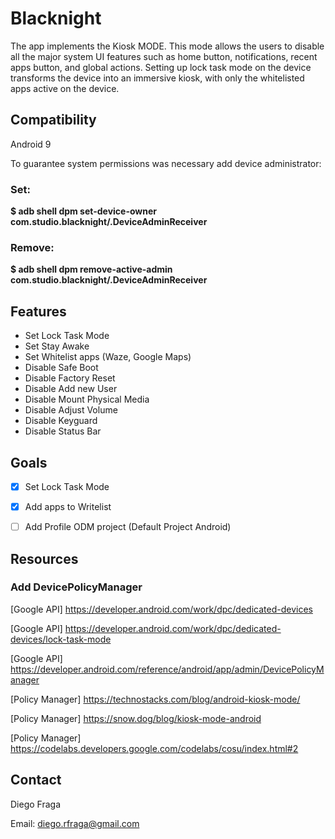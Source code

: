# Blacknight

The app implements the Kiosk MODE. This mode allows the users to disable all the major system UI features such as home button, notifications, recent apps button, and global actions. Setting up lock task mode on the device transforms the device into an immersive kiosk, with only the whitelisted apps active on the device.

## Compatibility 

Android 9

To guarantee system permissions was necessary add device administrator:

### Set:

__$ adb shell dpm set-device-owner com.studio.blacknight/.DeviceAdminReceiver__

### Remove:

__$ adb shell dpm remove-active-admin com.studio.blacknight/.DeviceAdminReceiver__

## Features

- Set Lock Task Mode
- Set Stay Awake 
- Set Whitelist apps (Waze, Google Maps)
- Disable Safe Boot
- Disable Factory Reset
- Disable Add new User
- Disable Mount Physical Media
- Disable Adjust Volume
- Disable Keyguard
- Disable Status Bar


## Goals

- [x] Set Lock Task Mode
- [x] Add apps to Writelist
- [ ] Add Profile ODM project (Default Project Android)





## Resources

### Add DevicePolicyManager

[Google API] https://developer.android.com/work/dpc/dedicated-devices

[Google API] https://developer.android.com/work/dpc/dedicated-devices/lock-task-mode

[Google API] https://developer.android.com/reference/android/app/admin/DevicePolicyManager

[Policy Manager] https://technostacks.com/blog/android-kiosk-mode/

[Policy Manager] https://snow.dog/blog/kiosk-mode-android

[Policy Manager] https://codelabs.developers.google.com/codelabs/cosu/index.html#2


## Contact

Diego Fraga

Email: diego.rfraga@gmail.com
